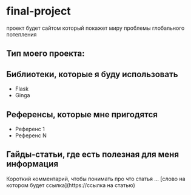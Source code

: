 # final-project
проект будет сайтом который покажет миру проблемы глобального потепления 
## Тип моего проекта:
> 

## Библиотеки, которые я буду использовать
- Flask
- Ginga

## Референсы, которые мне пригодятся
- Референс 1
- Референс N

## Гайды-статьи, где есть полезная для меня информация
Короткий комментарий, чтобы понимать про что статья ... [слово на котором будет ссылка](https://ссылка на статью)
 

